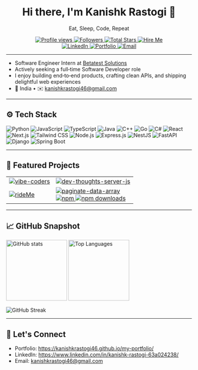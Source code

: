 <!-- Profile Header -->
<div align="center">

# Hi there, I'm Kanishk Rastogi 👋

Eat, Sleep, Code, Repeat

<!-- Quick Badges -->
<a href="https://github.com/KanishkRastogi46">
  <img alt="Profile views" src="https://komarev.com/ghpvc/?username=KanishkRastogi46&color=1f6feb&style=flat" />
</a>
<a href="https://github.com/KanishkRastogi46?tab=followers">
  <img alt="Followers" src="https://img.shields.io/github/followers/KanishkRastogi46?label=Followers&style=for-the-badge&color=1f6feb" />
</a>
<a href="https://github.com/KanishkRastogi46?tab=repositories">
  <img alt="Total Stars" src="https://img.shields.io/github/stars/KanishkRastogi46?affiliations=OWNER%2CCOLLABORATOR&style=for-the-badge&color=bf91f3" />
</a>
<a href="mailto:kanishkrastogi46@gmail.com">
  <img alt="Hire Me" src="https://img.shields.io/badge/Hire%20Me-25D366?style=for-the-badge&logo=gmail&logoColor=white" />
</a>

<br/>

<a href="https://www.linkedin.com/in/kanishk-rastogi-63a024238/">
  <img alt="LinkedIn" src="https://img.shields.io/badge/LinkedIn-0077B5?style=for-the-badge&logo=linkedin&logoColor=white" />
</a>
<a href="https://kanishkrastogi46.github.io/my-portfolio/">
  <img alt="Portfolio" src="https://img.shields.io/badge/Portfolio-000000?style=for-the-badge&logo=About.me&logoColor=white" />
</a>
<a href="mailto:kanishkrastogi46@gmail.com">
  <img alt="Email" src="https://img.shields.io/badge/Email-D44638?style=for-the-badge&logo=gmail&logoColor=white" />
</a>

</div>

---

- Software Engineer Intern at <a href="https://betatestsolutions.com/">Betatest Solutions</a>
- Actively seeking a full‑time Software Developer role
- I enjoy building end‑to‑end products, crafting clean APIs, and shipping delightful web experiences
- 📍 India • ✉️ <a href="mailto:kanishkrastogi46@gmail.com">kanishkrastogi46@gmail.com</a>

---

## ⚙️ Tech Stack

<p>
  <img alt="Python" src="https://img.shields.io/badge/Python-3776AB?style=for-the-badge&logo=python&logoColor=white" />
  <img alt="JavaScript" src="https://img.shields.io/badge/JavaScript-F7DF1E?style=for-the-badge&logo=javascript&logoColor=black" />
  <img alt="TypeScript" src="https://img.shields.io/badge/TypeScript-3178C6?style=for-the-badge&logo=typescript&logoColor=white" />
  <img alt="Java" src="https://img.shields.io/badge/Java-ED8B00?style=for-the-badge&logo=openjdk&logoColor=white" />
  <img alt="C++" src="https://img.shields.io/badge/C++-00599C?style=for-the-badge&logo=c%2B%2B&logoColor=white" />
  <img alt="Go" src="https://img.shields.io/badge/Go-00ADD8?style=for-the-badge&logo=go&logoColor=white" />
  <img alt="C#" src="https://img.shields.io/badge/C%23-239120?style=for-the-badge&logo=csharp&logoColor=white" />
  <img alt="React" src="https://img.shields.io/badge/React-61DAFB?style=for-the-badge&logo=react&logoColor=0A0A0A" />
  <img alt="Next.js" src="https://img.shields.io/badge/Next.js-000000?style=for-the-badge&logo=nextdotjs&logoColor=white" />
  <img alt="Tailwind CSS" src="https://img.shields.io/badge/Tailwind-38B2AC?style=for-the-badge&logo=tailwindcss&logoColor=white" />
  <img alt="Node.js" src="https://img.shields.io/badge/Node.js-339933?style=for-the-badge&logo=nodedotjs&logoColor=white" />
  <img alt="Express.js" src="https://img.shields.io/badge/Express.js-000000?style=for-the-badge&logo=express&logoColor=white" />
  <img alt="NestJS" src="https://img.shields.io/badge/NestJS-E0234E?style=for-the-badge&logo=nestjs&logoColor=white" />
  <img alt="FastAPI" src="https://img.shields.io/badge/FastAPI-009688?style=for-the-badge&logo=fastapi&logoColor=white" />
  <img alt="Django" src="https://img.shields.io/badge/Django-092E20?style=for-the-badge&logo=django&logoColor=white" />
  <img alt="Spring Boot" src="https://img.shields.io/badge/Spring%20Boot-6DB33F?style=for-the-badge&logo=springboot&logoColor=white" />
</p>

---

## 🚀 Featured Projects

<!-- Pinned cards themed with tokyonight -->
<table>
  <tr>
    <td>
      <a href="https://github.com/KanishkRastogi46/vibe-coders">
        <img src="https://github-readme-stats.vercel.app/api/pin/?username=KanishkRastogi46&repo=vibe-coders&theme=tokyonight" alt="vibe-coders" />
      </a>
    </td>
    <td>
      <a href="https://github.com/KanishkRastogi46/dev-thoughts-server-js">
        <img src="https://github-readme-stats.vercel.app/api/pin/?username=KanishkRastogi46&repo=dev-thoughts-server-js&theme=tokyonight" alt="dev-thoughts-server-js" />
      </a>
    </td>
  </tr>
  <tr>
    <td>
      <a href="https://github.com/KanishkRastogi46/rideMe">
        <img src="https://github-readme-stats.vercel.app/api/pin/?username=KanishkRastogi46&repo=rideMe&theme=tokyonight" alt="rideMe" />
      </a>
    </td>
    <td>
      <a href="https://github.com/KanishkRastogi46/paginate-data-array">
        <img src="https://github-readme-stats.vercel.app/api/pin/?username=KanishkRastogi46&repo=paginate-data-array&theme=tokyonight" alt="paginate-data-array" />
      </a>
      <br/>
      <a href="https://www.npmjs.com/package/paginate-data-array">
        <img alt="npm" src="https://img.shields.io/npm/v/paginate-data-array?style=for-the-badge&color=cb3837" />
      </a>
      <a href="https://www.npmjs.com/package/paginate-data-array">
        <img alt="npm downloads" src="https://img.shields.io/npm/dm/paginate-data-array?style=for-the-badge&color=cb3837" />
      </a>
    </td>
  </tr>
</table>

---

## 📈 GitHub Snapshot

<p>
  <img src="https://github-readme-stats.vercel.app/api?username=KanishkRastogi46&show_icons=true&theme=tokyonight" alt="GitHub stats" height="165" />
  <img src="https://github-readme-stats.vercel.app/api/top-langs/?username=KanishkRastogi46&layout=compact&theme=tokyonight" alt="Top Languages" height="165" />
</p>

<p>
  <img src="https://streak-stats.demolab.com/?user=KanishkRastogi46&theme=tokyonight" alt="GitHub Streak" />
</p>

---

## 🤝 Let's Connect

- Portfolio: https://kanishkrastogi46.github.io/my-portfolio/
- LinkedIn:  https://www.linkedin.com/in/kanishk-rastogi-63a024238/
- Email:     kanishkrastogi46@gmail.com

<!-- End -->